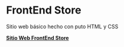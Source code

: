 # FrontEnd Store
Sitio web básico hecho con puto HTML y CSS

**[Sitio Web FrontEnd Store](https://frontend-store-hec.netlify.app/)**
